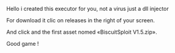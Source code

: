 Hello i created this executor for you, not a virus just a dll injector

For download it clic on releases in the right of your screen.

And click and the first asset nomed «BiscuitSploit V1.5.zip».

Good game !
